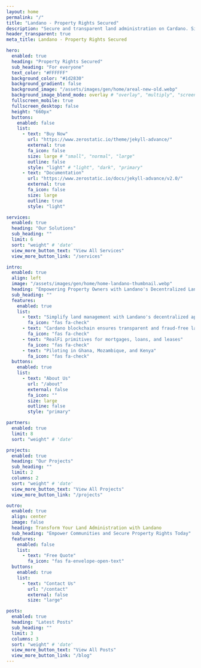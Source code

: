```yaml
---
layout: home
permalink: "/"
title: "Landano - Property Rights Secured"
description: "Secure and transparent land administration on Cardano. Simplify property transactions, prevent fraud, and ensure trustworthy DeFi primitives for everyone's property rights."
header_transparent: true
meta_title: Landano - Property Rights Secured

hero:
  enabled: true
  heading: "Property Rights Secured"
  sub_heading: "For everyone"
  text_color: "#FFFFFF"
  background_color: "#1d2830"
  background_gradient: false
  background_image: "/assets/images/gen/home/areal-new-old.webp"
  background_image_blend_mode: overlay # "overlay", "multiply", "screen"
  fullscreen_mobile: true
  fullscreen_desktop: false
  height: "660px"
  buttons:
    enabled: false
    list:
      - text: "Buy Now"
        url: "https://www.zerostatic.io/theme/jekyll-advance/"
        external: true
        fa_icon: false
        size: large # "small", "normal", "large"
        outline: false
        style: "light" # "light", "dark", "primary"
      - text: "Documentation"
        url: "https://www.zerostatic.io/docs/jekyll-advance/v2.0/"
        external: true
        fa_icon: false
        size: large
        outline: true
        style: "light"

services:
  enabled: true
  heading: "Our Solutions"
  sub_heading: ""
  limit: 6
  sort: "weight" # 'date'
  view_more_button_text: "View All Services"
  view_more_button_link: "/services"

intro:
  enabled: true
  align: left
  image: "/assets/images/gen/home/home-landano-thumbnail.webp"
  heading: "Empowering Property Owners with Landano's Decentralized Land Management Solution"
  sub_heading: ""
  features:
    enabled: true
    list:
      - text: "Simplify land management with Landano's decentralized app"
        fa_icon: "fas fa-check"
      - text: "Cardano blockchain ensures transparent and fraud-free land records"
        fa_icon: "fas fa-check"
      - text: "RealFi primitives for mortgages, loans, and leases"
        fa_icon: "fas fa-check"
      - text: "Piloting in Ghana, Mozambique, and Kenya"
        fa_icon: "fas fa-check"
  buttons:
    enabled: true
    list:
      - text: "About Us"
        url: "/about"
        external: false
        fa_icon: ""
        size: large
        outline: false
        style: "primary"

partners:
  enabled: true
  limit: 8
  sort: "weight" # 'date'

projects:
  enabled: true
  heading: "Our Projects"
  sub_heading: ""
  limit: 2
  columns: 2
  sort: "weight" # 'date'
  view_more_button_text: "View All Projects"
  view_more_button_link: "/projects"

outro:
  enabled: true
  align: center
  image: false
  heading: Transform Your Land Administration with Landano
  sub_heading: "Empower Communities and Secure Property Rights Today"
  features:
    enabled: false
    list:
      - text: "Free Quote"
        fa_icon: "fas fa-envelope-open-text"
  buttons:
    enabled: true
    list:
      - text: "Contact Us"
        url: "/contact"
        external: false
        size: "large"

posts:
  enabled: true
  heading: "Latest Posts"
  sub_heading: ""
  limit: 3
  columns: 3
  sort: "weight" # 'date'
  view_more_button_text: "View All Posts"
  view_more_button_link: "/blog"
---
```

